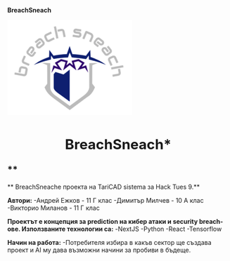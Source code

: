 **BreachSneach**

![Screenshot](logo.png)

## **<h2 align="center">BreachSneach***</h1>** 
** BreachSneachе проекта на TariCAD sistema за Hack Tues 9.**

**Автори:**
    -Андрей Ежков - 11 Г клас
    -Димитър Милчев - 10 А клас
    -Викторио Миланов - 11 Г клас

**Проектът е концепция за prediction на кибер атаки и security breach-ове. Използваните технологии са:**
    -NextJS
    -Python
    -React
    -Tensorflow
    
**Начин на работа:**
    -Потребителя избира в какъв сектор ще създава проект и 
     AI му дава възможни начини за пробиви в бъдеще.
